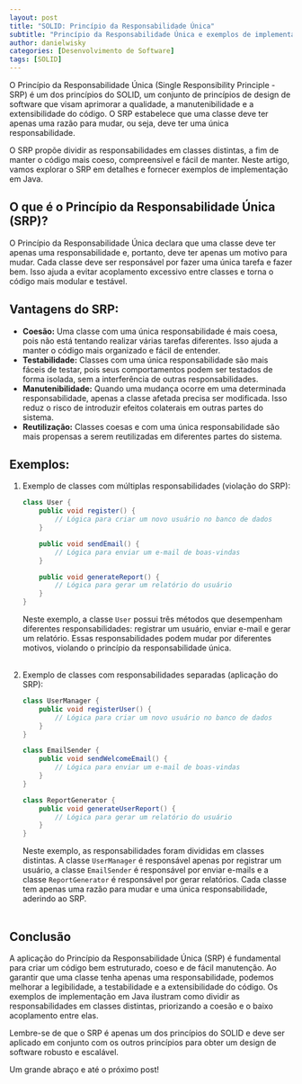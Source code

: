 ```yaml
---
layout: post
title: "SOLID: Princípio da Responsabilidade Única"
subtitle: "Princípio da Responsabilidade Única e exemplos de implementação em Java"
author: danielwisky
categories: [Desenvolvimento de Software]
tags: [SOLID]
---
```


O Princípio da Responsabilidade Única (Single Responsibility Principle - SRP) é um dos princípios do SOLID, um conjunto de princípios de design de software que visam aprimorar a qualidade, a manutenibilidade e a extensibilidade do código. O SRP estabelece que uma classe deve ter apenas uma razão para mudar, ou seja, deve ter uma única responsabilidade.

O SRP propõe dividir as responsabilidades em classes distintas, a fim de manter o código mais coeso, compreensível e fácil de manter. Neste artigo, vamos explorar o SRP em detalhes e fornecer exemplos de implementação em Java.

## O que é o Princípio da Responsabilidade Única (SRP)? 

O Princípio da Responsabilidade Única declara que uma classe deve ter apenas uma responsabilidade e, portanto, deve ter apenas um motivo para mudar. Cada classe deve ser responsável por fazer uma única tarefa e fazer bem. Isso ajuda a evitar acoplamento excessivo entre classes e torna o código mais modular e testável.

## Vantagens do SRP:

- **Coesão:** Uma classe com uma única responsabilidade é mais coesa, pois não está tentando realizar várias tarefas diferentes. Isso ajuda a manter o código mais organizado e fácil de entender.
- **Testabilidade:** Classes com uma única responsabilidade são mais fáceis de testar, pois seus comportamentos podem ser testados de forma isolada, sem a interferência de outras responsabilidades.
- **Manutenibilidade:** Quando uma mudança ocorre em uma determinada responsabilidade, apenas a classe afetada precisa ser modificada. Isso reduz o risco de introduzir efeitos colaterais em outras partes do sistema.
- **Reutilização:** Classes coesas e com uma única responsabilidade são mais propensas a serem reutilizadas em diferentes partes do sistema.

## Exemplos:

1. Exemplo de classes com múltiplas responsabilidades (violação do SRP):

    ```java
    class User {
        public void register() {
            // Lógica para criar um novo usuário no banco de dados
        }
    
        public void sendEmail() {
            // Lógica para enviar um e-mail de boas-vindas
        }
    
        public void generateReport() {
            // Lógica para gerar um relatório do usuário
        }
    }
    ```
    
    Neste exemplo, a classe `User` possui três métodos que desempenham diferentes responsabilidades: registrar um usuário, enviar e-mail e gerar um relatório. Essas responsabilidades podem mudar por diferentes motivos, violando o princípio da responsabilidade única.<br><br>

2. Exemplo de classes com responsabilidades separadas (aplicação do SRP):

    ```java
    class UserManager {
        public void registerUser() {
            // Lógica para criar um novo usuário no banco de dados
        }
    }
    
    class EmailSender {
        public void sendWelcomeEmail() {
            // Lógica para enviar um e-mail de boas-vindas
        }
    }
    
    class ReportGenerator {
        public void generateUserReport() {
            // Lógica para gerar um relatório do usuário
        }
    }
    ```

    Neste exemplo, as responsabilidades foram divididas em classes distintas. A classe `UserManager` é responsável apenas por registrar um usuário, a classe `EmailSender` é responsável por enviar e-mails e a classe `ReportGenerator` é responsável por gerar relatórios. Cada classe tem apenas uma razão para mudar e uma única responsabilidade, aderindo ao SRP.<br><br>

## Conclusão

A aplicação do Princípio da Responsabilidade Única (SRP) é fundamental para criar um código bem estruturado, coeso e de fácil manutenção. Ao garantir que uma classe tenha apenas uma responsabilidade, podemos melhorar a legibilidade, a testabilidade e a extensibilidade do código. Os exemplos de implementação em Java ilustram como dividir as responsabilidades em classes distintas, priorizando a coesão e o baixo acoplamento entre elas.

Lembre-se de que o SRP é apenas um dos princípios do SOLID e deve ser aplicado em conjunto com os outros princípios para obter um design de software robusto e escalável.

Um grande abraço e até o próximo post!
